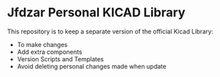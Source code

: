 # Jfdzar Personal KICAD Library

This repository is to keep a separate version of the official Kicad Library:

* To make changes
* Add extra components
* Version Scripts and Templates
* Avoid deleting personal changes made when update
